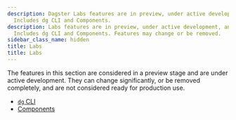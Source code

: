 ```yaml
---
description: Dagster Labs features are in preview, under active development, and not production-ready.
  Includes dg CLI and Components. 
description: Labs features are in preview, under active development, and not production-ready.
  Includes dg CLI and Components. Features may change or be removed.
sidebar_class_name: hidden
title: Labs
title: Labs
---
```


The features in this section are considered in a preview stage and are under active development. They can change significantly, or be removed completely, and are not considered ready for production use.

- [`dg` CLI](/guides/labs/dg/)
- [Components](/guides/labs/components/)
